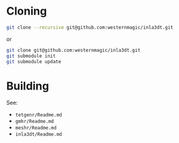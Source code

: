 # Cloning
```sh
git clone --recursive git@github.com:westernmagic/inla3dt.git
```
or
```sh
git clone git@github.com:westernmagic/inla3dt.git
git submodule init
git submodule update
```

# Building
See:
 * `tetgenr/Readme.md`
 * `gmhr/Readme.md`
 * `meshr/Readme.md`
 * `inla3dt/Readme.md`